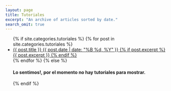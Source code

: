 ```yaml
---
layout: page
title: Tutoriales
excerpt: "An archive of articles sorted by date."
search_omit: true
---
```


<ul class="post-list">
{% if site.categories.tutoriales %}
  {% for post in site.categories.tutoriales %}
    <li>
      <article>
        <a href="{{ site.url }}{{ post.url }}">
          {{ post.title }}
          <span class="entry-date">
            <time datetime="{{ post.date | date_to_xmlschema }}">
              {{ post.date | date: "%B %d, %Y" }}
            </time>
          </span>
          {% if post.excerpt %}
          <span class="excerpt">{{ post.excerpt }}</span>
          {% endif %}
        </a>
      </article>
    </li>
  {% endfor %}
{% else %}
  <div class="no-posts">
    <h4>Lo sentimos!, por el momento no hay tutoriales para mostrar.</h4>
  </div>
{% endif %}
</ul>
